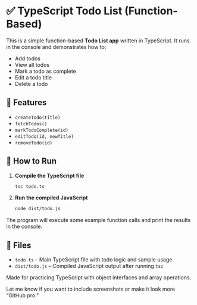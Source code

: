 # ✅ TypeScript Todo List (Function-Based)

This is a simple function-based **Todo List app** written in TypeScript. It runs in the console and demonstrates how to:

- Add todos  
- View all todos  
- Mark a todo as complete  
- Edit a todo title  
- Delete a todo  

## 🧠 Features  

- `createTodo(title)`  
- `fetchTodos()`  
- `markTodoComplete(id)`  
- `editTodo(id, newTitle)`  
- `removeTodo(id)`  

## 🚀 How to Run  

1. **Compile the TypeScript file**  

    ```bash  
    tsc todo.ts  
    ```  

2. **Run the compiled JavaScript**  

    ```bash  
    node dist/todo.js  
    ```  

The program will execute some example function calls and print the results in the console.  

## 📁 Files  

- `todo.ts` – Main TypeScript file with todo logic and sample usage  
- `dist/todo.js` – Compiled JavaScript output after running `tsc`  

Made for practicing TypeScript with object interfaces and array operations.  

Let me know if you want to include screenshots or make it look more “GitHub pro.”  